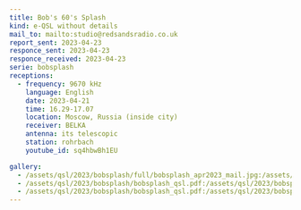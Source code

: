 ```yaml
---
title: Bob's 60's Splash
kind: e-QSL without details
mail_to: mailto:studio@redsandsradio.co.uk
report_sent: 2023-04-23
responce_sent: 2023-04-23
responce_received: 2023-04-23
serie: bobsplash
receptions:
  - frequency: 9670 kHz
    language: English
    date: 2023-04-21
    time: 16.29-17.07
    location: Moscow, Russia (inside city)
    receiver: BELKA
    antenna: its telescopic
    station: rohrbach
    youtube_id: sq4hbwBh1EU

gallery:
  - /assets/qsl/2023/bobsplash/full/bobsplash_apr2023_mail.jpg:/assets/qsl/2023/bobsplash/small/bobsplash_apr2023_mail.jpg
  - /assets/qsl/2023/bobsplash/bobsplash_qsl.pdf:/assets/qsl/2023/bobsplash/small/bobsplash_apr2023_qsl1.jpg
  - /assets/qsl/2023/bobsplash/bobsplash_qsl.pdf:/assets/qsl/2023/bobsplash/small/bobsplash_apr2023_qsl2.jpg
---
```

